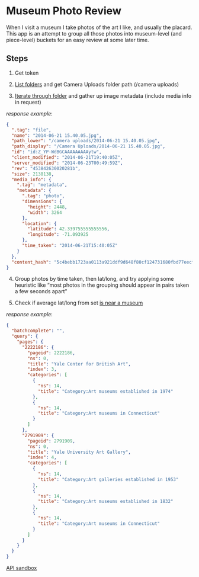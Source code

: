 # Museum Photo Review

When I visit a museum I take photos of the art I like, and usually the placard. This app is an attempt to group all those photos into museum-level (and piece-level) buckets for an easy review at some later time.

## Steps

1. Get token

2. [List folders](https://dropbox.github.io/dropbox-api-v2-explorer/#files_list_folder) and get Camera Uploads folder path (/camera uploads)

3. [Iterate through folder](https://dropbox.github.io/dropbox-api-v2-explorer/#files_list_folder) and gather up image metadata (include media info in request)

*response example*:
``` json
{
  ".tag": "file",
  "name": "2014-06-21 15.40.05.jpg",
  "path_lower": "/camera uploads/2014-06-21 15.40.05.jpg",
  "path_display": "/Camera Uploads/2014-06-21 15.40.05.jpg",
  "id": "id:Z_YP-WdBGCAAAAAAAAAytw",
  "client_modified": "2014-06-21T19:40:05Z",
  "server_modified": "2014-06-23T00:49:59Z",
  "rev": "453842630020281b",
  "size": 2138138,
  "media_info": {
    ".tag": "metadata",
    "metadata": {
      ".tag": "photo",
      "dimensions": {
        "height": 2448,
        "width": 3264
      },
      "location": {
        "latitude": 42.339755555555556,
        "longitude": -71.093925
      },
      "time_taken": "2014-06-21T15:40:05Z"
    }
  },
  "content_hash": "5c4bebb1723aa0113a921ddf9d648f80cf124731680fbd77eecfe10fe9a9ae26"
}
```

4. Group photos by time taken, then lat/long, and try applying some heuristic like “most photos in the grouping should appear in pairs taken a few seconds apart”

5. Check if average lat/long from set [is near a museum](https://www.mediawiki.org/wiki/API:Showing_nearby_wiki_information)

*response example*:
``` json
{
  "batchcomplete": "",
  "query": {
    "pages": {
      "2222186": {
        "pageid": 2222186,
        "ns": 0,
        "title": "Yale Center for British Art",
        "index": 3,
        "categories": [
          {
            "ns": 14,
            "title": "Category:Art museums established in 1974"
          },
          {
            "ns": 14,
            "title": "Category:Art museums in Connecticut"
          }
        ]
      },
      "2791909": {
        "pageid": 2791909,
        "ns": 0,
        "title": "Yale University Art Gallery",
        "index": 4,
        "categories": [
          {
            "ns": 14,
            "title": "Category:Art galleries established in 1953"
          },
          {
            "ns": 14,
            "title": "Category:Art museums established in 1832"
          },
          {
            "ns": 14,
            "title": "Category:Art museums in Connecticut"
          }
        ]
      }
    }
  }
}
```

[API sandbox](https://en.wikipedia.org/wiki/Special:ApiSandbox#action=query&format=json&prop=categories&generator=geosearch&ggscoord=41.308079%7C-72.930791)
